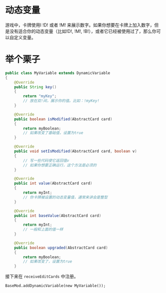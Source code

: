 # 动态变量
游戏中，卡牌使用I !D! 或者 !M! 来展示数字。如果你想要在卡牌上加入数字，但是没有适合你的动态变量（比如!D!, !M!, !B!），或者它已经被使用过了，那么你可以自定义变量。

# 举个栗子
```Java
public class MyVariable extends DynamicVariable
{
    @Override
    public String key()
    {
        return "myKey"; 
        // 放在双!间，展示你的值。比如：!myKey!
    }

    @Override
    public boolean isModified(AbstractCard card)
    {
        return myBoolean;
        // 如果改变了基础值，设置为true
    }

    @Override
    public void setIsModified(AbstractCard card, boolean v)
    {
        // 写一些代码使它返回值v
        // 如果你想要正确运行，这个方法是必须的
    }

    @Override
    public int value(AbstractCard card)
    {
        return myInt;
        // 你卡牌被设置的动态变量值，通常来讲会是整型
    }

    @Override
    public int baseValue(AbstractCard card)
    {
        return myInt;
        // 一般和上面的值一样
    }

    @Override
    public boolean upgraded(AbstractCard card)
    {
        return myBoolean;
        // 如果改变了，设置为true
    }
```

接下来在 `receiveEditCards` 中注册。

`BaseMod.addDynamicVariable(new MyVariable());`